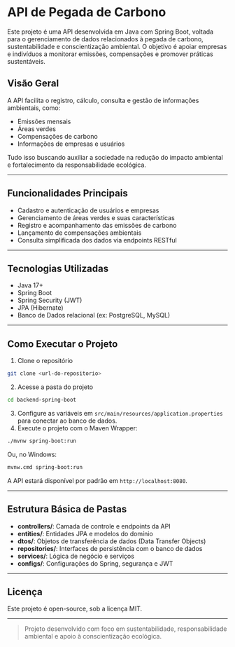 # API de Pegada de Carbono

Este projeto é uma API desenvolvida em Java com Spring Boot, voltada para o gerenciamento de dados relacionados à pegada de carbono, sustentabilidade e conscientização ambiental. O objetivo é apoiar empresas e indivíduos a monitorar emissões, compensações e promover práticas sustentáveis.

## Visão Geral
A API facilita o registro, cálculo, consulta e gestão de informações ambientais, como:
- Emissões mensais
- Áreas verdes
- Compensações de carbono
- Informações de empresas e usuários

Tudo isso buscando auxiliar a sociedade na redução do impacto ambiental e fortalecimento da responsabilidade ecológica.

---

## Funcionalidades Principais
- Cadastro e autenticação de usuários e empresas
- Gerenciamento de áreas verdes e suas características
- Registro e acompanhamento das emissões de carbono
- Lançamento de compensações ambientais
- Consulta simplificada dos dados via endpoints RESTful

---

## Tecnologias Utilizadas
- Java 17+
- Spring Boot
- Spring Security (JWT)
- JPA (Hibernate)
- Banco de Dados relacional (ex: PostgreSQL, MySQL)

---

## Como Executar o Projeto

1. Clone o repositório
```sh
git clone <url-do-repositorio>
```
2. Acesse a pasta do projeto
```sh
cd backend-spring-boot
```
3. Configure as variáveis em `src/main/resources/application.properties` para conectar ao banco de dados.
4. Execute o projeto com o Maven Wrapper:
```sh
./mvnw spring-boot:run
```
Ou, no Windows:
```sh
mvnw.cmd spring-boot:run
```

A API estará disponível por padrão em `http://localhost:8080`.

---

## Estrutura Básica de Pastas
- **controllers/**: Camada de controle e endpoints da API
- **entities/**: Entidades JPA e modelos do domínio
- **dtos/**: Objetos de transferência de dados (Data Transfer Objects)
- **repositories/**: Interfaces de persistência com o banco de dados
- **services/**: Lógica de negócio e serviços
- **configs/**: Configurações do Spring, segurança e JWT

---

## Licença
Este projeto é open-source, sob a licença MIT.

---

> Projeto desenvolvido com foco em sustentabilidade, responsabilidade ambiental e apoio à conscientização ecológica.
